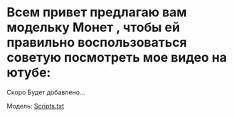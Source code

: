 # Всем привет предлагаю вам модельку Монет , чтобы ей правильно воспользоваться советую посмотреть мое видео на ютубе: 
Скоро Будет добавлено...

Модель: [Scripts.txt](https://github.com/user-attachments/files/16478964/Scripts.txt)

